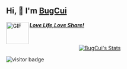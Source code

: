 ## Hi, 👋  I'm <a href="https://github.com/BugCui" target="_blank">BugCui 

<img align="left" alt="GIF" src="https://media.giphy.com/media/LnQjpWaON8nhr21vNW/giphy.gif" width="60" title="Say HI"> <em><b>Love Life,Love Share!</b></em>

<br>

<p align="center">
  <a href="https://github.com/BugCui" class="rich-diff-level-one">
    <img src="https://github-readme-stats.vercel.app/api?username=BugCui&title_color=333&text_color=777" alt="BugCui's Stats" >
  </a>
</p>
  
  <img src="https://visitor-badge.laobi.icu/badge?page_id=BugCui" alt="visitor badge"/> 
  
<h2></h2>

